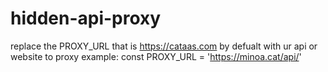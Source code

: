 # hidden-api-proxy
replace the PROXY_URL that is https://cataas.com by defualt with ur api or website to proxy example: const PROXY_URL = 'https://minoa.cat/api/'
